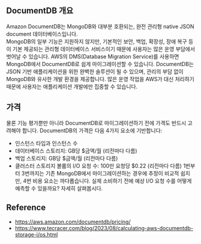 ## DocumentDB 개요
Amazon DocumentDB는 MongoDB와 대부분 호환되는, 완전 관리형 native JSON document 데이터베이스입니다.      
MongoDB의 일부 기능은 지원하지 않지만, 기본적인 보안, 백업, 확장성, 장애 복구 등이 기본 제공되는 관리형 데이터베이스 서비스이기 때문에 사용자는 많은 운영 부담에서 벗어날 수 있습니다.
AWS의 DMS(Database Migration Service)를 사용하면 MongoDB에서 DocumentDB로 쉽게 마이그레이션할 수 있습니다.
DocumentDB는 JSON 기반 애플리케이션을 위한 완벽한 솔루션이 될 수 있으며, 관리의 부담 없이 MongoDB와 유사한 개발 환경을 제공합니다. 많은 운영 작업을 AWS가 대신 처리하기 때문에 사용자는 애플리케이션 개발에만 집중할 수 있습니다.         

## 가격
물론 기능 평가뿐만 아니라 DocumentDB로 마이그레이션하기 전에 가격도 반드시 고려해야 합니다.
DocumentDB의 가격은 다음 4가지 요소에 기반합니다:
* 인스턴스 타입과 인스턴스 수
* 데이터베이스 스토리지: GB당 $금액/월 (리전마다 다름)
* 백업 스토리지: GB당 $금액/월 (리전마다 다름)
* 클러스터 스토리지 볼륨의 I/O 요청 수: 100만 요청당 $0.22 (리전마다 다름)
1번부터 3번까지는 기존 MongoDB에서 마이그레이션하는 경우에 추정이 비교적 쉽지만, 4번 비용 요소는 까다롭습니다. 실제 소비하기 전에 예상 I/O 요청 수를 어떻게 예측할 수 있을까요? 자세히 살펴봅시다.

## Reference
* https://aws.amazon.com/documentdb/pricing/
* https://www.tecracer.com/blog/2023/08/calculating-aws-documentdb-storage-i/os.html
